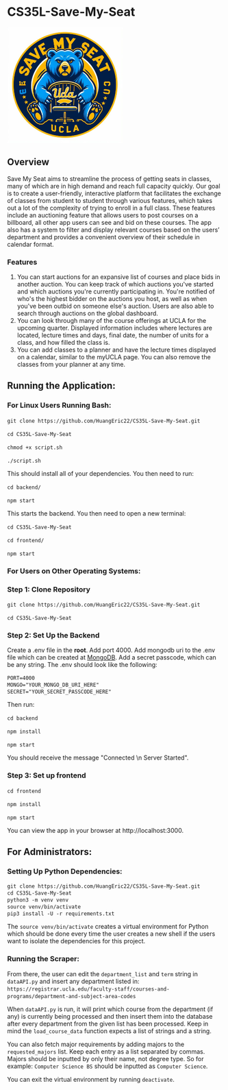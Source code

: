 # CS35L-Save-My-Seat

<img src="frontend/build/assets/OIG4.png" alt="Save My Seat Logo" width="270"/>

## Overview

Save My Seat aims to streamline the process of getting seats in classes, many of which are in high demand and reach full capacity quickly. Our goal is to create a user-friendly, interactive platform that facilitates the exchange of classes from student to student through various features, which takes out a lot of the complexity of trying to enroll in a full class. These features include an auctioning feature that allows users to post courses on a billboard, all other app users can see and bid on these courses. The app also has a system to filter and display relevant courses based on the users’ department and provides a convenient overview of their schedule in calendar format.

### Features
1. You can start auctions for an expansive list of courses and place bids in another auction. You can keep track of which auctions you've started and which auctions you're currently participating in. You're notified of who's the highest bidder on the auctions you host, as well as when you've been outbid on someone else's auction. Users are also able to search through auctions on the global dashboard. 
2. You can look through many of the course offerings at UCLA for the upcoming quarter. Displayed information includes where lectures are located, lecture times and days, final date, the number of units for a class, and how filled the class is.
3. You can add classes to a planner and have the lecture times displayed on a calendar, similar to the myUCLA page. You can also remove the classes from your planner at any time. 

## Running the Application:

### For Linux Users Running Bash:
`git clone https://github.com/HuangEric22/CS35L-Save-My-Seat.git`

`cd CS35L-Save-My-Seat`

`chmod +x script.sh`

`./script.sh`

This should install all of your dependencies. You then need to run:

`cd backend/`

`npm start`

This starts the backend. You then need to open a new terminal:

`cd CS35L-Save-My-Seat`

`cd frontend/`

`npm start`

### For Users on Other Operating Systems:

### Step 1: Clone Repository

`git clone https://github.com/HuangEric22/CS35L-Save-My-Seat.git`

`cd CS35L-Save-My-Seat`

### Step 2: Set Up the Backend

Create a .env file in the **root**. Add port 4000. Add mongodb uri to the .env file which can be created at [MongoDB](https://www.mongodb.com/). Add a secret passcode, which can be any string. The .env should look like the following:
```
PORT=4000
MONGO="YOUR_MONGO_DB_URI_HERE"
SECRET="YOUR_SECRET_PASSCODE_HERE"
```

Then run:

`cd backend` 

`npm install` 

`npm start` 

You should receive the message "Connected \n Server Started".


### Step 3: Set up frontend 

`cd frontend` 

`npm install`

`npm start` 

You can view the app in your browser at http://localhost:3000.


## For Administrators:

### Setting Up Python Dependencies:

```
git clone https://github.com/HuangEric22/CS35L-Save-My-Seat.git
cd CS35L-Save-My-Seat
python3 -m venv venv
source venv/bin/activate
pip3 install -U -r requirements.txt
```

The `source venv/bin/activate` creates a virtual environment for Python 
which should be done every time the user creates a new shell if the users
want to isolate the dependencies for this project.

### Running the Scraper:

From there, the user can edit the `department_list` and `term` string in `dataAPI.py` and
insert any department listed in:
`https://registrar.ucla.edu/faculty-staff/courses-and-programs/department-and-subject-area-codes`

When `dataAPI.py` is run, it will print which course from the department (if any) is currently 
being processed and then insert them into the database after every department from the given list
has been processed. Keep in mind the `load_course_data` function expects a list of strings and a string.

You can also fetch major requirements by adding majors to the `requested_majors` list. Keep each entry
as a list separated by commas. Majors should be inputted by only their name, not degree type. So for example:
`Computer Science BS` should be inputted as `Computer Science`.

You can exit the virtual environment by running `deactivate`.
